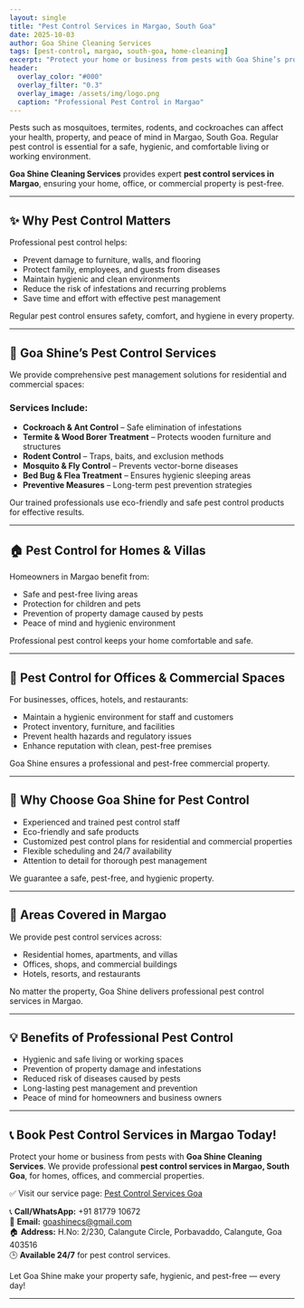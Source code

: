 ```yaml
---
layout: single
title: "Pest Control Services in Margao, South Goa"
date: 2025-10-03
author: Goa Shine Cleaning Services
tags: [pest-control, margao, south-goa, home-cleaning]
excerpt: "Protect your home or business from pests with Goa Shine’s professional pest control services in Margao, South Goa."
header:
  overlay_color: "#000"
  overlay_filter: "0.3"
  overlay_image: /assets/img/logo.png
  caption: "Professional Pest Control in Margao"
---
```


Pests such as mosquitoes, termites, rodents, and cockroaches can affect your health, property, and peace of mind in Margao, South Goa. Regular pest control is essential for a safe, hygienic, and comfortable living or working environment.  

**Goa Shine Cleaning Services** provides expert **pest control services in Margao**, ensuring your home, office, or commercial property is pest-free.

---

## ✨ Why Pest Control Matters
Professional pest control helps:  
- Prevent damage to furniture, walls, and flooring  
- Protect family, employees, and guests from diseases  
- Maintain hygienic and clean environments  
- Reduce the risk of infestations and recurring problems  
- Save time and effort with effective pest management  

Regular pest control ensures safety, comfort, and hygiene in every property.

---

## 🌟 Goa Shine’s Pest Control Services
We provide comprehensive pest management solutions for residential and commercial spaces:

### Services Include:
- **Cockroach & Ant Control** – Safe elimination of infestations  
- **Termite & Wood Borer Treatment** – Protects wooden furniture and structures  
- **Rodent Control** – Traps, baits, and exclusion methods  
- **Mosquito & Fly Control** – Prevents vector-borne diseases  
- **Bed Bug & Flea Treatment** – Ensures hygienic sleeping areas  
- **Preventive Measures** – Long-term pest prevention strategies  

Our trained professionals use eco-friendly and safe pest control products for effective results.

---

## 🏠 Pest Control for Homes & Villas
Homeowners in Margao benefit from:  
- Safe and pest-free living areas  
- Protection for children and pets  
- Prevention of property damage caused by pests  
- Peace of mind and hygienic environment  

Professional pest control keeps your home comfortable and safe.

---

## 🏢 Pest Control for Offices & Commercial Spaces
For businesses, offices, hotels, and restaurants:  
- Maintain a hygienic environment for staff and customers  
- Protect inventory, furniture, and facilities  
- Prevent health hazards and regulatory issues  
- Enhance reputation with clean, pest-free premises  

Goa Shine ensures a professional and pest-free commercial property.

---

## 🚿 Why Choose Goa Shine for Pest Control
- Experienced and trained pest control staff  
- Eco-friendly and safe products  
- Customized pest control plans for residential and commercial properties  
- Flexible scheduling and 24/7 availability  
- Attention to detail for thorough pest management  

We guarantee a safe, pest-free, and hygienic property.

---

## 📍 Areas Covered in Margao
We provide pest control services across:  
- Residential homes, apartments, and villas  
- Offices, shops, and commercial buildings  
- Hotels, resorts, and restaurants  

No matter the property, Goa Shine delivers professional pest control services in Margao.

---

## 💡 Benefits of Professional Pest Control
- Hygienic and safe living or working spaces  
- Prevention of property damage and infestations  
- Reduced risk of diseases caused by pests  
- Long-lasting pest management and prevention  
- Peace of mind for homeowners and business owners  

---

## 📞 Book Pest Control Services in Margao Today!
Protect your home or business from pests with **Goa Shine Cleaning Services**. We provide professional **pest control services in Margao, South Goa**, for homes, offices, and commercial properties.  

✅ Visit our service page: [Pest Control Services Goa](https://www.goashinecs.com/pest-control-services-goa.html)  

📞 **Call/WhatsApp:** +91 81779 10672  
📧 **Email:** goashinecs@gmail.com  
🏠 **Address:** H.No: 2/230, Calangute Circle, Porbavaddo, Calangute, Goa 403516  
🕒 **Available 24/7** for pest control services.  

Let Goa Shine make your property safe, hygienic, and pest-free — every day!  

---
